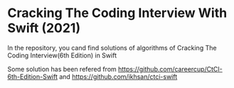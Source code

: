# Cracking The Coding Interview With Swift (2021)
In the repository, you cand find solutions of algorithms of Cracking The Coding Interview(6th Edition) in Swift


Some solution has been refered from https://github.com/careercup/CtCI-6th-Edition-Swift and https://github.com/ikhsan/ctci-swift
